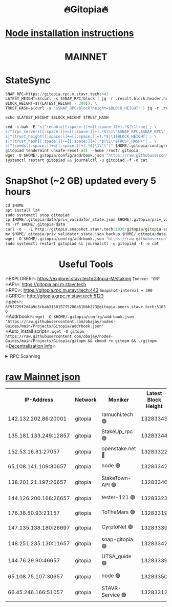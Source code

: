 <h1 align="center"> 🔥Gitopia🔥</h1>

[Node installation instructions](https://github.com/obajay/nodes-Guides/tree/main/Projects/Gitopia)
=

<h1 align="center"> MAINNET</h1>

# StateSync
```python
SNAP_RPC=https://gitopia.rpc.m.stavr.tech:443
LATEST_HEIGHT=$(curl -s $SNAP_RPC/block | jq -r .result.block.header.height); \
BLOCK_HEIGHT=$((LATEST_HEIGHT - 300)); \
TRUST_HASH=$(curl -s "$SNAP_RPC/block?height=$BLOCK_HEIGHT" | jq -r .result.block_id.hash)

echo $LATEST_HEIGHT $BLOCK_HEIGHT $TRUST_HASH

sed -i.bak -E "s|^(enable[[:space:]]+=[[:space:]]+).*$|\1true| ; \
s|^(rpc_servers[[:space:]]+=[[:space:]]+).*$|\1\"$SNAP_RPC,$SNAP_RPC\"| ; \
s|^(trust_height[[:space:]]+=[[:space:]]+).*$|\1$BLOCK_HEIGHT| ; \
s|^(trust_hash[[:space:]]+=[[:space:]]+).*$|\1\"$TRUST_HASH\"| ; \
s|^(seeds[[:space:]]+=[[:space:]]+).*$|\1\"\"|" $HOME/.gitopia/config/config.toml
gitopiad tendermint unsafe-reset-all --home /root/.gitopia
wget -O $HOME/.gitopia/config/addrbook.json "https://raw.githubusercontent.com/obajay/nodes-Guides/main/Projects/Gitopia/addrbook.json"
systemctl restart gitopiad && journalctl -u gitopiad -f -o cat
```
# SnapShot (~2 GB) updated every 5 hours
```python
cd $HOME
apt install lz4
sudo systemctl stop gitopiad
cp $HOME/.gitopia/data/priv_validator_state.json $HOME/.gitopia/priv_validator_state.json.backup
rm -rf $HOME/.gitopia/data
curl -o - -L http://gitopia.snapshot.stavr.tech:1030/gitopia/gitopia-snap.tar.lz4 | lz4 -c -d - | tar -x -C $HOME/.gitopia --strip-components 2
mv $HOME/.gitopia/priv_validator_state.json.backup $HOME/.gitopia/data/priv_validator_state.json
wget -O $HOME/.gitopia/config/addrbook.json "https://raw.githubusercontent.com/obajay/nodes-Guides/main/Projects/Gitopia/addrbook.json"
sudo systemctl restart gitopiad && journalctl -u gitopiad -f -o cat
```
 <h1 align="center"> Useful Tools</h1>

🔥EXPLORER🔥:      https://explorer.stavr.tech/Gitopia-M/staking  `Indexer "ON"` \
🔥API🔥: 			 		 https://gitopia.api.m.stavr.tech \
🔥RPC🔥:           https://gitopia.rpc.m.stavr.tech:443              `Snapshot-interval = 300` \
🔥GRPC🔥:          http://gitopia.grpc.m.stavr.tech:5123 \
🔥peer🔥:					 `6f9f729f2d4a9c3cbab3130157f5200a61bbb273@gitopia.peers.stavr.tech:51056` \
🔥Addrbook🔥:    ```wget -O $HOME/.gitopia/config/addrbook.json "https://raw.githubusercontent.com/obajay/nodes-Guides/main/Projects/Gitopia/addrbook.json"``` \
🔥Auto_install script🔥: ```wget -O gitopm https://raw.githubusercontent.com/obajay/nodes-Guides/main/Projects/Gitopia/gitopm && chmod +x gitopm && ./gitopm``` \
🔥[Decentralization Info](https://github.com/obajay/StateSync-snapshots/tree/main/Projects/Gitopia/Decentralization)🔥

<details>
<summary>RPC Scanning</summary>

<h2 align="center"> We scan nodes in real time every 4 hours. And we provide the final result of RPC endpoints.
We cannot influence the operation of these nodes in any way. </h2>


```python
If Voting Power is higher than 0 --> then the Node is a validator of the network and may be subject to attack and be a potential threat to the chain.
```
```python
We marked such validators with a red symbol
```

</details>

[raw Mainnet json](https://rpc-check.gitopm.stavr.tech/gitopm/rpc-gitopm-result.json)
=

<table><tr><th>IP-Address</th><th>Network</th><th>Moniker</th><th>Latest Block Height</th><th>Earliest Block Height</th><th>Catching Up</th><th>Tx Index</th><th>Voting Power</th><th>Scan Time</th></tr><tr><td>142.132.202.86:20001</td><td>gitopia</td><td>ramuchi.tech 🟢</td><td>13283343</td><td>6548337</td><td>False</td><td>on</td><td>0</td><td>2024-02-04T05:38:02.066069791UTC</td></tr><tr><td>135.181.133.249:12857</td><td>gitopia</td><td>StakeUp_rpc 🟢</td><td>13283344</td><td>8010001</td><td>False</td><td>on</td><td>0</td><td>2024-02-04T05:38:02.464374887UTC</td></tr><tr><td>152.53.16.81:27057</td><td>gitopia</td><td>openstake.net 🔴</td><td>13283322</td><td>10455001</td><td>False</td><td>off</td><td>36421</td><td>2024-02-04T05:37:24.183037951UTC</td></tr><tr><td>65.108.141.109:30657</td><td>gitopia</td><td>node 🟢</td><td>13283342</td><td>12299845</td><td>False</td><td>on</td><td>0</td><td>2024-02-04T05:37:59.545714302UTC</td></tr><tr><td>138.201.21.197:26657</td><td>gitopia</td><td>StakeTown-API 🟢</td><td>13283346</td><td>12733501</td><td>False</td><td>on</td><td>0</td><td>2024-02-04T05:38:06.920226496UTC</td></tr><tr><td>144.126.200.166:26657</td><td>gitopia</td><td>tester-121 🟢</td><td>13283323</td><td>12832814</td><td>False</td><td>off</td><td>0</td><td>2024-02-04T05:37:26.634468445UTC</td></tr><tr><td>176.38.50.93:21157</td><td>gitopia</td><td>ToTheMars 🟢</td><td>13283319</td><td>12883228</td><td>False</td><td>on</td><td>0</td><td>2024-02-04T05:37:27.052990398UTC</td></tr><tr><td>147.135.138.180:26697</td><td>gitopia</td><td>CyrptoNet 🟢</td><td>13283339</td><td>12883228</td><td>False</td><td>off</td><td>0</td><td>2024-02-04T05:37:55.073402901UTC</td></tr><tr><td>148.251.235.130:11657</td><td>gitopia</td><td>snap-gitopia 🟢</td><td>13283342</td><td>12908001</td><td>False</td><td>on</td><td>0</td><td>2024-02-04T05:37:59.792151007UTC</td></tr><tr><td>144.76.29.90:46657</td><td>gitopia</td><td>UTSA_guide 🟢</td><td>13283339</td><td>13035301</td><td>False</td><td>on</td><td>0</td><td>2024-02-04T05:37:54.708190107UTC</td></tr><tr><td>65.108.75.107:30657</td><td>gitopia</td><td>node 🟢</td><td>13283350</td><td>13189502</td><td>False</td><td>on</td><td>0</td><td>2024-02-04T05:38:13.421184995UTC</td></tr><tr><td>66.45.246.166:51057</td><td>gitopia</td><td>STAVR-Service 🟢</td><td>13283312</td><td>13270501</td><td>False</td><td>on</td><td>0</td><td>2024-02-04T05:37:42.001751859UTC</td></tr></table>
